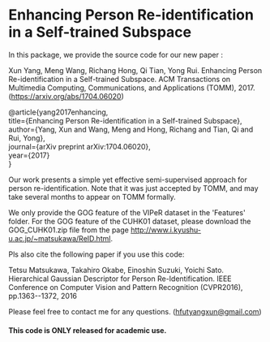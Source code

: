 # Enhancing Person Re-identification in a Self-trained Subspace
In this package, we provide the source code for our new paper :

Xun Yang, Meng Wang, Richang Hong, Qi Tian, Yong Rui. Enhancing Person Re-identification in a Self-trained Subspace. ACM Transactions on Multimedia Computing, Communications, and Applications (TOMM), 2017. (https://arxiv.org/abs/1704.06020)
 
  
@article{yang2017enhancing,   
  title={Enhancing Person Re-identification in a Self-trained Subspace},   
  author={Yang, Xun and Wang, Meng and Hong, Richang and Tian, Qi and Rui, Yong},  
  journal={arXiv preprint arXiv:1704.06020},   
  year={2017}   
} 

Our work presents a simple yet effective semi-supervised approach for person re-identification. 
Note that it was just accepted by TOMM, and may take several months to appear on TOMM formally.

We only provide the GOG feature of the VIPeR dataset in the 'Features' folder. For the GOG feature of the CUHK01 dataset, please download the GOG_CUHK01.zip file from the page  http://www.i.kyushu-u.ac.jp/~matsukawa/ReID.html.


Pls also cite the following paper if you use this code:

 Tetsu Matsukawa, Takahiro Okabe, Einoshin Suzuki, Yoichi Sato. Hierarchical Gaussian Descriptor for Person Re-Identification. IEEE Conference on Computer Vision and Pattern Recognition (CVPR2016), pp.1363--1372, 2016 
 
 Please feel free to contact me for any questions. (hfutyangxun@gmail.com)

#### This code is ONLY released for academic use.

